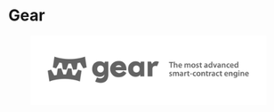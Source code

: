 # Gear

<figure><img src="../../.gitbook/assets/image (1) (4).png" alt=""><figcaption></figcaption></figure>
